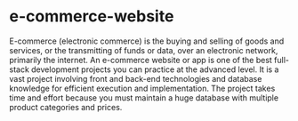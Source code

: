 # e-commerce-website
E-commerce (electronic commerce) is the buying and selling of goods and services, or the transmitting of funds or data, over an electronic network, primarily the internet.
An e-commerce website or app is one of the best full-stack development projects you can practice at the advanced level.
It is a vast project involving front and back-end technologies and database knowledge for efficient execution and implementation.
The project takes time and effort because you must maintain a huge database with multiple product categories and prices.
